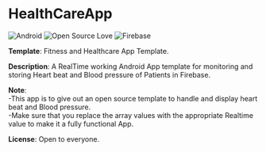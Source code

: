 # HealthCareApp

![Android](https://img.shields.io/badge/Platform-Android-green.svg)   ![Open Source Love](https://badges.frapsoft.com/os/v2/open-source.svg?v=103)    ![Firebase](https://img.shields.io/badge/Services-Firebase-orange.svg) 

**Template**: Fitness and Healthcare App Template.

**Description**:  A RealTime working Android App template for monitoring and storing Heart beat and Blood pressure of Patients in Firebase. 

**Note**:<br />
    -This app is to give out an open source template to handle and display heart beat and Blood pressure.<br />
    -Make sure that you replace the array values with the appropriate Realtime value to make it a fully functional App.<br />

**License**:  Open to everyone.
